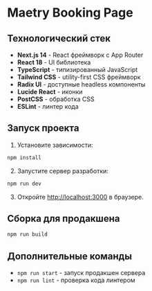 # Maetry Booking Page

## Технологический стек

- **Next.js 14** - React фреймворк с App Router
- **React 18** - UI библиотека
- **TypeScript** - типизированный JavaScript
- **Tailwind CSS** - utility-first CSS фреймворк
- **Radix UI** - доступные headless компоненты
- **Lucide React** - иконки
- **PostCSS** - обработка CSS
- **ESLint** - линтер кода

## Запуск проекта

1. Установите зависимости:
```bash
npm install
```

2. Запустите сервер разработки:
```bash
npm run dev
```

3. Откройте [http://localhost:3000](http://localhost:3000) в браузере.

## Сборка для продакшена

```bash
npm run build
```

## Дополнительные команды

- `npm run start` - запуск продакшен сервера
- `npm run lint` - проверка кода линтером
